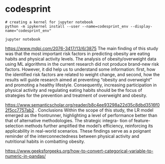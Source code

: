 # codesprint

```
# creating a kernel for jupyter notebook
python -m ipykernel install --user --name=codesprint_env --display-name="codesprint_env"

jupyter notebook
```

https://www.mdpi.com/2076-3417/13/6/3875
The main finding of this study was that the most important risk factors in predicting obesity are eating habits and physical activity levels. The analysis of obesity/overweight data using ML algorithms in the current research did not produce brand-new risk factors. However, it did help us to understand some information: first, how the identified risk factors are related to weight change, and second, how the results will guide research aimed at preventing “obesity and overweight” and promoting a healthy lifestyle. Consequently, increasing participation in physical activity and regulating eating habits should be the focus of strategies for the prevention and treatment of overweight and obesity.

https://www.semanticscholar.org/reader/b8c4ee93298a22d35c8dbd3516f02f5cc7757ab2
. Conclusions
Within the scope of this study, the LR model emerged as the frontrunner, highlighting
a level of performance better than that of alternative methodologies. The strategic integra-
tion of feature-selection methods further amplified the model’s efficiency, reinforcing its
applicability in real-world scenarios. These findings serve as a poignant reminder of the
interconnectedness between physical activity and nutritional habits in combatting obesity.

https://www.geeksforgeeks.org/how-to-convert-categorical-variable-to-numeric-in-pandas/
